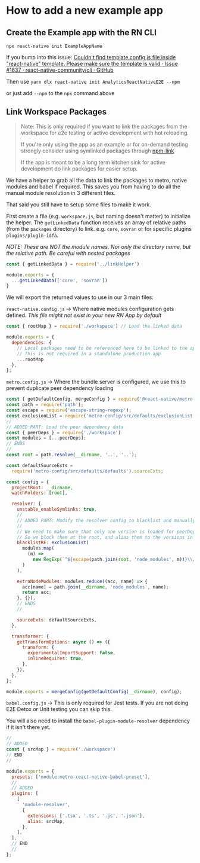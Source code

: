 # How to add a new example app

## Create the Example app with the RN CLI

`npx react-native init ExampleAppName`

If you bump into this issue: [Couldn't find template.config.js file inside "react-native" template. Please make sure the template is valid · Issue #1637 · react-native-community/cli · GitHub](https://github.com/react-native-community/cli/issues/1637)

Then use 
`yarn dlx react-native init AnalyticsReactNativeE2E --npm`

or just add `--npm` to the `npx` command above

## Link Workspace Packages

> Note: This is only required if you want to link the packages from the workspace for e2e testing or active development with hot reloading.
> 
> If you're only using the app as an example or for on-demand testing strongly consider using symlinked packages through [npm-link](https://docs.npmjs.com/cli/v6/commands/npm-link)
> 
> If the app is meant to be a long term kitchen sink for active development do link packages for easier setup.

We have a helper to grab all the data to link the packages to metro, native modules and babel if required. This saves you from having to do all the manual module resolution in 3 different files.

That said you still have to setup some files to make it work.

First create a file (e.g. `workspace.js`, but naming doesn't matter) to initialize the helper. The `getLinkedData` function receives an array of relative paths (from the `packages` directory) to link. e.g. `core`, `sovran` or for specific plugins `plugins/plugin-idfa`.

*NOTE: These are NOT the module names. Nor only the directory name, but the relative path. Be careful with nested packages*

```js
const { getLinkedData } = require('../linkHelper')

module.exports = {
  ...getLinkedData(['core', 'sovran'])
}
```

We will export the returned values to use in our 3 main files:

`react-native.config.js` -> Where native modules configuration gets defined. *This file might not exist in your new RN App by default*

```js
const { rootMap } = require('./workspace') // Load the linked data

module.exports = {
  dependencies: {
    // Local packages need to be referenced here to be linked to the app
    // This is not required in a standalone production app
    ...rootMap
  },
};

```

`metro.config.js` -> Where the bundle server is configured, we use this to prevent duplicate peer dependency loading

```js
const { getDefaultConfig, mergeConfig } = require('@react-native/metro-config');
const path = require('path');
const escape = require('escape-string-regexp');
const exclusionList = require('metro-config/src/defaults/exclusionList');
//
// ADDED PART: Load the peer dependency data
const { peerDeps } = require('./workspace')
const modules = [...peerDeps];
// ENDS
//
const root = path.resolve(__dirname, '..', '..');

const defaultSourceExts =
  require('metro-config/src/defaults/defaults').sourceExts;

const config = {
  projectRoot: __dirname,
  watchFolders: [root],

  resolver: {
    unstable_enableSymlinks: true,
	//
	// ADDED PART: Modify the resolver config to blacklist and manually load the peer dependencies
	//
	// We need to make sure that only one version is loaded for peerDependencies
	// So we block them at the root, and alias them to the versions in example's node_modules
    blacklistRE: exclusionList(
      modules.map(
        (m) =>
          new RegExp(`^${escape(path.join(root, 'node_modules', m))}\\/.*$`)
      )
    ),

    extraNodeModules: modules.reduce((acc, name) => {
      acc[name] = path.join(__dirname, 'node_modules', name);
      return acc;
    }, {}),
    // ENDS
    //

    sourceExts: defaultSourceExts,
  },

  transformer: {
    getTransformOptions: async () => ({
      transform: {
        experimentalImportSupport: false,
        inlineRequires: true,
      },
    }),
  },
};

module.exports = mergeConfig(getDefaultConfig(__dirname), config);
```

`babel.config.js` -> This is only required for Jest tests. If you are not doing E2E Detox or Unit testing you can skip this.

You will also need to install the `babel-plugin-module-resolver` dependency if it isn't there yet.

```js
//
// ADDED 
const { srcMap } = require('./workspace')
// END
//

module.exports = {
  presets: ['module:metro-react-native-babel-preset'],
  //
  // ADDED 
  plugins: [
    [
      'module-resolver',
      {
        extensions: ['.tsx', '.ts', '.js', '.json'],
        alias: srcMap,
      },
    ],
  ],
  // END
  //
};

```